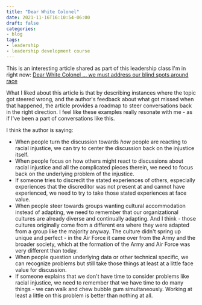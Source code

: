 ```yaml
---
title: "Dear White Colonel"
date: 2021-11-16T16:10:54-06:00
draft: false
categories:
- blog
tags:
- leadership
- leadership development course
---
```


This is an interesting article shared as part of this leadership class I'm in right now: [Dear White Colonel ... we must address our blind spots around race](https://miro.com/app/board/o9J_ljkDicQ=/?moveToWidget=3074457367482895714&cot=14)

What I liked about this article is that by describing instances where the topic got steered wrong, and the author's feedback about what got missed when that happened, the article provides a roadmap to steer conversations back in the right direction.  I feel like these examples really resonate with me - as if I've been a part of conversations like this.

I think the author is saying:

* When people turn the discussion towards *how* people are reacting to racial injustice, we can try to center the discussion back on the injustice itself.
* When people focus on how others might react to discussions about racial injustice and all the complicated pieces therein, we need to focus back on the underlying problem of the injustice.
* If someone tries to discredit the stated experiences of others, especially experiences that the discreditor was not present at and cannot have experienced, we need to try to take those stated experiences at face value.
* When people steer towards groups wanting cultural accommodation instead of adapting, we need to remember that our organizational cultures are already diverse and continually adapting.  And I think - those cultures originally come from a different era where they were adapted from a group like the majority anyway.  The culture didn't spring up unique and perfect - in the Air Force it came over from the Army and the broader society, which at the formation of the Army and Air Force was very different than today.
* When people question underlying data or other technical specific, we can recognize problems but still take those things at least at a little face value for discussion.
* If someone explains that we don't have time to consider problems like racial injustice, we need to remember that we have time to do many things - we can walk and chew bubble gum simultaneously.  Working at least a little on this problem is better than nothing at all.
